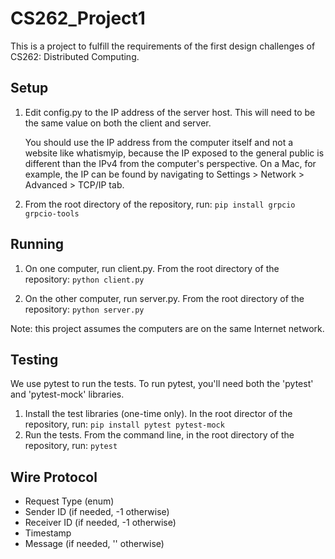 # CS262_Project1

This is a project to fulfill the requirements of the first design challenges of CS262: Distributed Computing.

## Setup

1. Edit config.py to the IP address of the server host. This will need to be the same value on both the client and server.

   You should use the IP address from the computer itself and not a website like whatismyip, because the IP exposed to the general public is different than the IPv4 from the computer's perspective. On a Mac, for example, the IP can be found by navigating to Settings > Network > Advanced > TCP/IP tab.

2. From the root directory of the repository, run: `pip install grpcio grpcio-tools`

## Running

1. On one computer, run client.py. From the root directory of the repository:
   `python client.py`

2. On the other computer, run server.py. From the root directory of the repository:
   `python server.py`

Note: this project assumes the computers are on the same Internet network.

## Testing

We use pytest to run the tests. To run pytest, you'll need both the 'pytest' and 'pytest-mock' libraries.

1. Install the test libraries (one-time only). In the root director of the repository, run: `pip install pytest pytest-mock`
2. Run the tests. From the command line, in the root directory of the repository, run: `pytest`

## Wire Protocol

- Request Type (enum)
- Sender ID (if needed, -1 otherwise)
- Receiver ID (if needed, -1 otherwise)
- Timestamp
- Message (if needed, '' otherwise)
